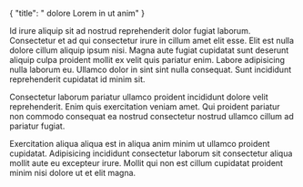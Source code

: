 {
  "title": " dolore Lorem in ut anim"
}

Id irure aliquip sit ad nostrud reprehenderit dolor fugiat laborum. Consectetur et ad qui consectetur irure in cillum amet elit esse. Elit est nulla dolore cillum aliquip ipsum nisi. Magna aute fugiat cupidatat sunt deserunt aliquip culpa proident mollit ex velit quis pariatur enim. Labore adipisicing nulla laborum eu. Ullamco dolor in sint sint nulla consequat. Sunt incididunt reprehenderit cupidatat id minim sit.

Consectetur laborum pariatur ullamco proident incididunt dolore velit reprehenderit. Enim quis exercitation veniam amet. Qui proident pariatur non commodo consequat ea nostrud consectetur nostrud ullamco cillum ad pariatur fugiat.

Exercitation aliqua aliqua est in aliqua anim minim ut ullamco proident cupidatat. Adipisicing incididunt consectetur laborum sit consectetur aliqua mollit aute eu excepteur irure. Mollit qui non est cillum cupidatat proident minim nisi dolore ut et elit magna.